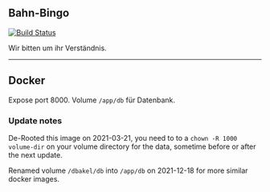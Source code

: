 Bahn-Bingo
----------

[![Build Status](https://drone.niduroki.net/api/badges/niduroki/bahn-bingo/status.svg)](https://drone.niduroki.net/niduroki/bahn-bingo)

Wir bitten um ihr Verständnis.

-----------

## Docker

Expose port 8000.
Volume `/app/db` für Datenbank.

### Update notes

De-Rooted this image on 2021-03-21, you need to to a `chown -R 1000 volume-dir` on your volume directory for the data, sometime before or after the next update.

Renamed volume `/dbakel/db` into `/app/db` on 2021-12-18 for more similar docker images.
